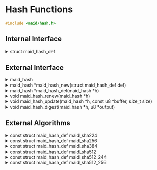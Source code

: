 <!---
 *  This file is part of libmaid
 *
 *  Libmaid is free software; you can redistribute it and/or
 *  modify it under the terms of the GNU Lesser General Public
 *  License as published by the Free Software Foundation; either
 *  version 2.1 of the License, or (at your option) any later version.
 *
 *  Libmaid is distributed in the hope that it will be useful,
 *  but WITHOUT ANY WARRANTY; without even the implied warranty of
 *  MERCHANTABILITY or FITNESS FOR A PARTICULAR PURPOSE.
 *  See the GNU Lesser General Public License for more details.
 *
 *  You should have received a copy of the GNU Lesser General Public
 *  License along with libmaid; if not, see <https://www.gnu.org/licenses/>.
--->

# Hash Functions

```c
#include <maid/hash.h>
```

## Internal Interface

<details>
<summary>struct maid_hash_def</summary>
Type that defines a hash function

</details>

## External Interface

<details>
<summary>maid_hash</summary>
Opaque type that contains the state of a hash function

</details>

<details>
<summary>maid_hash *maid_hash_new(struct maid_hash_def def)</summary>
Creates a hash function instance

### Parameters
| name    | description          |
|---------|----------------------|
| def     | Algorithm definition |

### Return value
| case    | description        |
|---------|--------------------|
| Success | maid_hash instance |
| Failure | NULL               |

</details>

<details>
<summary>maid_hash *maid_hash_del(maid_hash *h)</summary>
Deletes a hash function instance

### Parameters
| name | description        |
|------|--------------------|
| h    | maid_hash instance |

### Return value
| case   | description |
|--------|-------------|
| Always | NULL        |

</details>

<details>
<summary>void maid_hash_renew(maid_hash *h)</summary>
Recreates a hash function instance

### Parameters
| name    | description          |
|---------|----------------------|
| h       | maid_hash instance   |

</details>

<details>
<summary>void maid_hash_update(maid_hash *h,
                               const u8 *buffer, size_t size)</summary>
Updates the hash function state

### Parameters
| name   | description            |
|--------|------------------------|
| h      | maid_hash instance     |
| buffer | Data to be read        |
| size   | Size of the operation  |

</details>

<details>
<summary>void maid_hash_digest(maid_hash *h, u8 *output)</summary>
Outputs the hash (One time, ending the hash function instance)

### Parameters
| name   | description            |
|--------|------------------------|
| h      | maid_hash instance     |
| output | Block to be written on |

</details>

## External Algorithms

<details>
<summary>const struct maid_hash_def maid_sha224</summary>
SHA-2 224-bits hash (NIST)
</details>

<details>
<summary>const struct maid_hash_def maid_sha256</summary>
SHA-2 256-bits hash (NIST)
</details>

<details>
<summary>const struct maid_hash_def maid_sha384</summary>
SHA-2 384-bits hash (NIST)
</details>

<details>
<summary>const struct maid_hash_def maid_sha512</summary>
SHA-2 512-bits hash (NIST)
</details>

<details>
<summary>const struct maid_hash_def maid_sha512_244</summary>
SHA-2 512-bits hash, truncated to 224-bits (NIST)
</details>

<details>
<summary>const struct maid_hash_def maid_sha512_256</summary>
SHA-2 512-bits hash, truncated to 256-bits (NIST)
</details>
